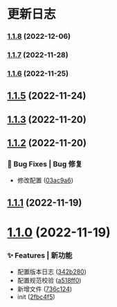 # 更新日志 


### [1.1.8](https://github.com/C1320/co-utils/compare/v1.1.7...v1.1.8) (2022-12-06)

### [1.1.7](https://github.com/C1320/co-utils/compare/v1.1.6...v1.1.7) (2022-11-28)

### [1.1.6](https://github.com/C1320/co-utils/compare/v1.1.5...v1.1.6) (2022-11-25)

## [1.1.5](https://github.com/C1320/co-utils/compare/v1.1.3...v1.1.5) (2022-11-24)



## [1.1.3](https://github.com/C1320/co-utils/compare/v1.1.2...v1.1.3) (2022-11-20)



## [1.1.2](https://github.com/C1320/co-utils/compare/v1.1.1...v1.1.2) (2022-11-20)


### 🐛 Bug Fixes | Bug 修复

* 修改配置 ([03ac9a6](https://github.com/C1320/co-utils/commit/03ac9a6))



## [1.1.1](https://github.com/C1320/co-utils/compare/v1.1.0...v1.1.1) (2022-11-19)



# [1.1.0](https://github.com/C1320/co-utils/compare/2fbc4f5...v1.1.0) (2022-11-19)


### ✨ Features | 新功能

* 配置版本日志 ([342b280](https://github.com/C1320/co-utils/commit/342b280))
* 配置规范校验 ([a518ff0](https://github.com/C1320/co-utils/commit/a518ff0))
* 新增文件 ([736c124](https://github.com/C1320/co-utils/commit/736c124))
* init ([2fbc4f5](https://github.com/C1320/co-utils/commit/2fbc4f5))
